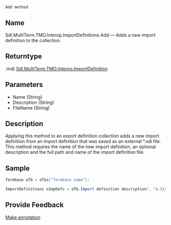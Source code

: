 

# 
    Add method




## Name

Sdl.MultiTerm.TMO.Interop.ImportDefinitions.Add —          Adds a new import definition to the collection.



## Returntype
.md)
[Sdl.MultiTerm.TMO.Interop.ImportDefinition](Sdl.MultiTerm.TMO.Interop.ImportDefinition.md)



## Parameters

* Name (String)
* Description (String)
* FileName (String)




## Description



Applying this method to an export definition collection adds a new import definition from an import definition that was saved as an external \*.xdi file. This method requires the name of the new import definition, an optional description and the full path and name of the import definition file.



## Sample


```cs
Termbase oTb = oTbs["Termbase name"];

ImportDefinitions oImpDefs = oTb.Import definition description", "c:\\temp\\imp_def.xdi");
```



## Provide Feedback

[Make annotation](mailto:sdk-feedback@sdl.com&amp;subject=Reference%20for%20Sdl.MultiTerm.TMO.Interop.ImportDefinitions.Add)

